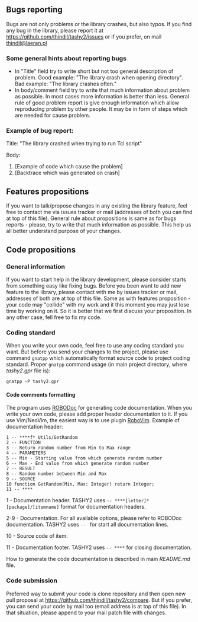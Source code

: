 ## Bugs reporting

Bugs are not only problems or the library crashes, but also typos. If you
find any bug in the library, please report it at
<https://github.com/thindil/tashy2/issues> or if you prefer, on mail
<thindil@laeran.pl>

### Some general hints about reporting bugs

- In "Title" field try to write short but not too general description of
  problem. Good example: "The library crash when opening directory". Bad
  example: "The library crashes often."
- In body/comment field try to write that much information about problem as
  possible. In most cases more information is better than less. General rule
  of good problem report is give enough information which allow reproducing
  problem by other people. It may be in form of steps which are needed for
  cause problem.

### Example of bug report:

Title: "The library crashed when trying to run Tcl script"

Body:

1. [Example of code which cause the problem]
2. [Backtrace which was generated on crash]

## Features propositions

If you want to talk/propose changes in any existing the library feature, feel
free to contact me via issues tracker or mail (addresses of both you can find
at top of this file). General rule about propositions is same as for bugs
reports - please, try to write that much information as possible. This help us
all better understand purpose of your changes.

## Code propositions

### General information

If you want to start help in the library development, please consider starts
from something easy like fixing bugs. Before you been want to add new feature
to the library, please contact with me by issues tracker or mail, addresses
of both are at top of this file. Same as with features proposition - your code
may "collide" with my work and it this moment you may just lose time by
working on it. So it is better that we first discuss your proposition. In any
other case, fell free to fix my code.

### Coding standard

When you write your own code, feel free to use any coding standard you want.
But before you send your changes to the project, please use command `gnatpp`
which automatically format source code to project coding standard. Proper
`gnatpp` command usage (in main project directory, where *tashy2.gpr* file is):

`gnatpp -P tashy2.gpr`

#### Code comments formatting

The program uses [ROBODoc](https://rfsber.home.xs4all.nl/Robo/) for generating
code documentation. When you write your own code, please add proper header
documentation to it. If you use Vim/NeoVim, the easiest way is to use plugin
[RoboVim](https://github.com/thindil/robovim). Example of documentation
header:

    1 -- ****f* Utils/GetRandom
    2 -- FUNCTION
    3 -- Return random number from Min to Max range
    4 -- PARAMETERS
    5 -- Min - Starting value from which generate random number
    6 -- Max - End value from which generate random number
    7 -- RESULT
    8 -- Random number between Min and Max
    9 -- SOURCE
    10 function GetRandom(Min, Max: Integer) return Integer;
    11 -- ****

1 - Documentation header. TASHY2 uses `-- ****[letter]* [package]/[itemname]`
format for documentation headers.

2-9 - Documentation. For all available options, please refer to ROBODoc
documentation. TASHY2 uses `-- ` for start all documentation lines.

10 - Source code of item.

11 - Documentation footer. TASHY2 uses `-- ****` for closing documentation.

How to generate the code documentation is described in main *README.md* file.

### Code submission

Preferred way to submit your code is clone repository and then open new pull
proposal at <https://github.com/thindil/tashy2/compare>. But if you prefer,
you can send your code by mail too (email address is at top of this file). In
that situation, please append to your mail patch file with changes.
